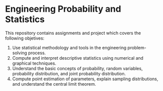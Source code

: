 # Engineering Probability and Statistics

This repository contains assignments and project which covers the following objetives:

1) Use statistical methodology and tools in the engineering problem-solving process.
2) Compute and interpret descriptive statistics using numerical and graphical techniques.  
3) Understand the basic concepts of probability, random variables, probability distribution, and joint probability distribution.  
4) Compute point estimation of parameters, explain sampling distributions, and understand the central limit theorem.
